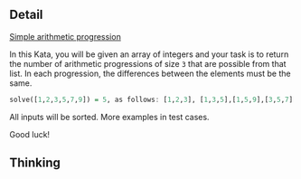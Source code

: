 ## Detail

[Simple arithmetic progression](https://www.codewars.com/kata/simple-arithmetic-progression/train/haskell)

In this Kata, you will be given an array of integers and your task is to return the number of arithmetic progressions of size `3` that are possible from that list. In each progression, the differences between the elements must be the same.

```haskell
solve([1,2,3,5,7,9]) = 5, as follows: [1,2,3], [1,3,5],[1,5,9],[3,5,7], and [5,7,9].
```

All inputs will be sorted. More examples in test cases. 

Good luck!

## Thinking

